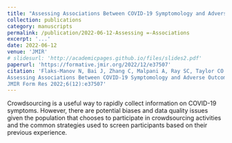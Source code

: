 ```yaml
---
title: "Assessing Associations Between COVID-19 Symptomology and Adverse Outcomes After Piloting Crowdsourced Data Collection: Cross-sectional Survey Study"
collection: publications
category: manuscripts
permalink: /publication/2022-06-12-Assessing =-Associations
excerpt: '...'
date: 2022-06-12
venue: 'JMIR'
# slidesurl: 'http://academicpages.github.io/files/slides2.pdf'
paperurl: 'https://formative.jmir.org/2022/12/e37507'
citation: 'Flaks-Manov N, Bai J, Zhang C, Malpani A, Ray SC, Taylor CO
Assessing Associations Between COVID-19 Symptomology and Adverse Outcomes After Piloting Crowdsourced Data Collection: Cross-sectional Survey Study
JMIR Form Res 2022;6(12):e37507'
---
```


Crowdsourcing is a useful way to rapidly collect information on COVID-19 symptoms. However, there are potential biases and data quality issues given the population that chooses to participate in crowdsourcing activities and the common strategies used to screen participants based on their previous experience.
